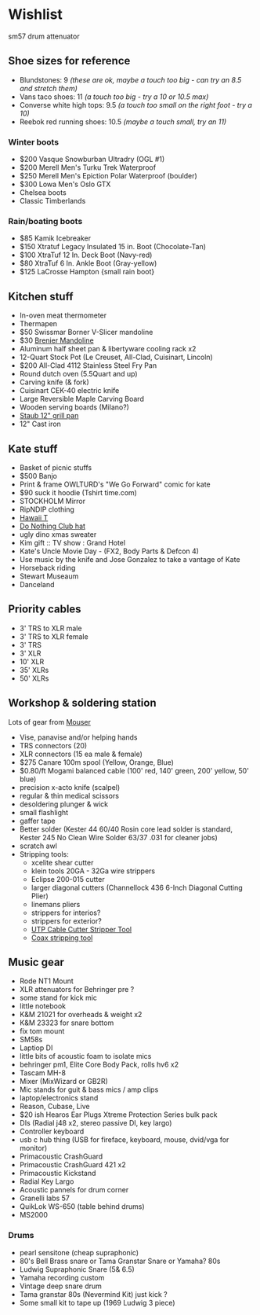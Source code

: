 # Wishlist

sm57 drum attenuator


## Shoe sizes for reference

- Blundstones: 9 _(these are ok, maybe a touch too big - can try an 8.5 and stretch them)_
- Vans taco shoes: 11 _(a touch too big - try a 10 or 10.5 max)_
- Converse white high tops: 9.5 _(a touch too small on the right foot - try a 10)_
- Reebok red running shoes: 10.5 _(maybe a touch small, try an 11)_

### Winter boots

- $200 Vasque Snowburban Ultradry (OGL #1)
- $200 Merell Men's Turku Trek Waterproof
- $250 Merell Men's Epiction Polar Waterproof (boulder)
- $300 Lowa Men's Oslo GTX
- Chelsea boots
- Classic Timberlands

### Rain/boating boots

- $85 Kamik Icebreaker
- $150 Xtratuf Legacy Insulated 15 in. Boot (Chocolate-Tan)
- $100 XtraTuf 12 In. Deck Boot (Navy-red)
- $80 XtraTuf 6 In. Ankle Boot (Gray-yellow)
- $125 LaCrosse Hampton {small rain boot}

## Kitchen stuff

- In-oven meat thermometer
- Thermapen
- $50 Swissmar Borner V-Slicer mandoline
- $30 [Brenier Mandoline](https://www.amazon.ca/Benriner-Japanese-Mandolin-Vegetable-Cutter/dp/B000LCP6EW)
- Aluminum half sheet pan & libertyware cooling rack x2
- 12-Quart Stock Pot (Le Creuset, All-Clad, Cuisinart, Lincoln)
- $200 All-Clad 4112 Stainless Steel Fry Pan
- Round dutch oven (5.5Quart and up)
- Carving knife (& fork)
- Cuisinart CEK-40 electric knife
- Large Reversible Maple Carving Board
- Wooden serving boards (Milano?)
- [Staub 12" grill pan](http://maisonlipari.ca/en/square-grill-cast-iron-cherry-red-12.html)
- 12" Cast iron

## Kate stuff

- Basket of picnic stuffs
- $500 Banjo
- Print & frame OWLTURD's "We Go Forward" comic for kate
- $90 suck it hoodie (Tshirt time.com)
- STOCKHOLM Mirror
- RipNDIP clothing
- [Hawaii T](http://fresh-tops.com/hawaii-white-t-shirt/)
- [Do Nothing Club hat](http://fresh-tops.com/do-nothing-white-hat/)
- ugly dino xmas sweater
- Kim gift :: TV show : Grand Hotel
- Kate's Uncle Movie Day - (FX2, Body Parts & Defcon 4)
- Use music by the knife and Jose Gonzalez to take a vantage of Kate
- Horseback riding
- Stewart Museaum
- Danceland

## Priority cables

- 3' TRS to XLR male
- 3' TRS to XLR female
- 3' TRS
- 3' XLR
- 10' XLR
- 35' XLRs
- 50' XLRs

## Workshop & soldering station

Lots of gear from [Mouser](https://ca.mouser.com)

- Vise, panavise and/or helping hands
- TRS connectors (20)
- XLR connectors (15 ea male & female)
- $275 Canare 100m spool (Yellow, Orange, Blue)
- $0.80/ft Mogami balanced cable (100' red, 140' green, 200' yellow, 50' blue)
- precision x-acto knife (scalpel)
- regular & thin medical scissors
- desoldering plunger & wick
- small flashlight
- gaffer tape
- Better solder (Kester 44 60/40 Rosin core lead solder is standard, Kester 245 No Clean Wire Solder 63/37 .031 for cleaner jobs)
- scratch awl
- Stripping tools:
  - xcelite shear cutter
  - klein tools 20GA - 32Ga wire strippers
  - Eclipse 200-015 cutter
  - larger diagonal cutters (Channellock 436 6-Inch Diagonal Cutting Plier)
  - linemans pliers
  - strippers for interios?
  - strippers for exterior?
  - [UTP Cable Cutter Stripper Tool](https://www.amazon.ca/gp/product/B003OSRB5C/ref=s9_acsd_top_hd_bw_b7rdejb_c_x_w)
  - [Coax stripping tool](https://www.amazon.ca/gp/product/B00L316XTW/ref=s9_acsd_top_hd_bw_b7rdejb_c_x_w)

## Music gear

- Rode NT1 Mount
- XLR attenuators for Behringer pre ?
- some stand for kick mic
- little notebook
- K&M 21021 for overheads & weight x2
- K&M 23323 for snare bottom
- fix tom mount
- SM58s
- Laptiop DI
- little bits of acoustic foam to isolate mics
- behringer pm1, Elite Core Body Pack, rolls hv6 x2
- Tascam MH-8
- Mixer (MixWizard or GB2R)
- Mic stands for guit & bass mics / amp clips
- laptop/electronics stand
- Reason, Cubase, Live
- $20 ish Hearos Ear Plugs Xtreme Protection Series bulk pack
- DIs (Radial j48 x2, stereo passive DI, key largo)
- Controller keyboard
- usb c hub thing (USB for fireface, keyboard, mouse, dvid/vga for monitor)
- Primacoustic CrashGuard
- Primacoustic CrashGuard 421 x2
- Primacoustic Kickstand
- Radial Key Largo
- Acoustic pannels for drum corner
- Granelli labs 57
- QuikLok WS-650 (table behind drums)
- MS2000

### Drums

- pearl sensitone (cheap supraphonic)
- 80's Bell Brass snare or Tama Granstar Snare or Yamaha? 80s
- Ludwig Supraphonic Snare (5& 6.5)
- Yamaha recording custom
- Vintage deep snare drum
- Tama granstar 80s (Nevermind Kit) just kick ?
- Some small kit to tape up (1969 Ludwig 3 piece)
